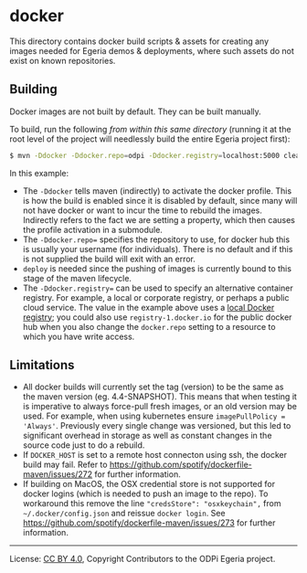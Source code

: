 <!-- SPDX-License-Identifier: CC-BY-4.0 -->
<!-- Copyright Contributors to the Egeria project. -->

# docker

This directory contains docker build scripts & assets for creating any images
needed for Egeria demos & deployments, where such assets do not exist on known
repositories.

## Building

Docker images are not built by default. They can be built manually.

To build, run the following *from within this same directory* (running it at the root level of the
project will needlessly build the entire Egeria project first):

```bash
$ mvn -Ddocker -Ddocker.repo=odpi -Ddocker.registry=localhost:5000 clean install
```

In this example:

- The `-Ddocker` tells maven (indirectly) to activate the docker profile. This is how the build is enabled since it is
    disabled by default, since many will not have docker or want to incur the time to rebuild the images. Indirectly
    refers to the fact we are setting a property, which then causes the profile activation in a submodule.
- The `-Ddocker.repo=` specifies the repository to use, for docker hub this is usually your username (for individuals).
    There is no default and if this is not supplied the build will exit with an error.
- `deploy` is needed since the pushing of images is currently bound to this stage of the maven lifecycle.
- The `-Ddocker.registry=` can be used to specify an alternative container registry. For example, a local or
    corporate registry, or perhaps a public cloud service. The value in the example above uses a
    [local Docker registry](https://docs.docker.com/registry/deploying/); you could also use `registry-1.docker.io`
    for the public docker hub when you also change the `docker.repo` setting to a resource to which you have write
    access.

## Limitations

- All docker builds will currently set the tag (version) to be the same as the maven version (eg. 4.4-SNAPSHOT). This
    means that when testing it is imperative to always force-pull fresh images, or an old version may be used. For
    example, when using kubernetes ensure `imagePullPolicy = 'Always'`. Previously every single change was versioned,
    but this led to significant overhead in storage as well as constant changes in the source code just to do a rebuild.
- If `DOCKER_HOST` is set to a remote host connecton using ssh, the docker build may fail. Refer to
    https://github.com/spotify/dockerfile-maven/issues/272 for further information.
- If building on MacOS, the OSX credential store is not supported for docker logins (which is needed to push an image
    to the repo). To workaround this remove the line `"credsStore": "osxkeychain",` from `~/.docker/config.json` and
    reissue `docker login`. See https://github.com/spotify/dockerfile-maven/issues/273 for further information.


----
License: [CC BY 4.0](https://creativecommons.org/licenses/by/4.0/),
Copyright Contributors to the ODPi Egeria project.

